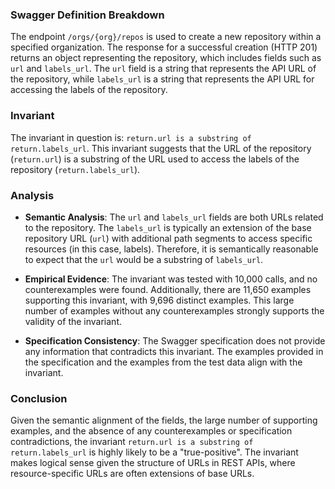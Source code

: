 ### Swagger Definition Breakdown

The endpoint `/orgs/{org}/repos` is used to create a new repository within a specified organization. The response for a successful creation (HTTP 201) returns an object representing the repository, which includes fields such as `url` and `labels_url`. The `url` field is a string that represents the API URL of the repository, while `labels_url` is a string that represents the API URL for accessing the labels of the repository.

### Invariant

The invariant in question is: `return.url is a substring of return.labels_url`. This invariant suggests that the URL of the repository (`return.url`) is a substring of the URL used to access the labels of the repository (`return.labels_url`).

### Analysis

- **Semantic Analysis**: The `url` and `labels_url` fields are both URLs related to the repository. The `labels_url` is typically an extension of the base repository URL (`url`) with additional path segments to access specific resources (in this case, labels). Therefore, it is semantically reasonable to expect that the `url` would be a substring of `labels_url`.

- **Empirical Evidence**: The invariant was tested with 10,000 calls, and no counterexamples were found. Additionally, there are 11,650 examples supporting this invariant, with 9,696 distinct examples. This large number of examples without any counterexamples strongly supports the validity of the invariant.

- **Specification Consistency**: The Swagger specification does not provide any information that contradicts this invariant. The examples provided in the specification and the examples from the test data align with the invariant.

### Conclusion

Given the semantic alignment of the fields, the large number of supporting examples, and the absence of any counterexamples or specification contradictions, the invariant `return.url is a substring of return.labels_url` is highly likely to be a "true-positive". The invariant makes logical sense given the structure of URLs in REST APIs, where resource-specific URLs are often extensions of base URLs.
